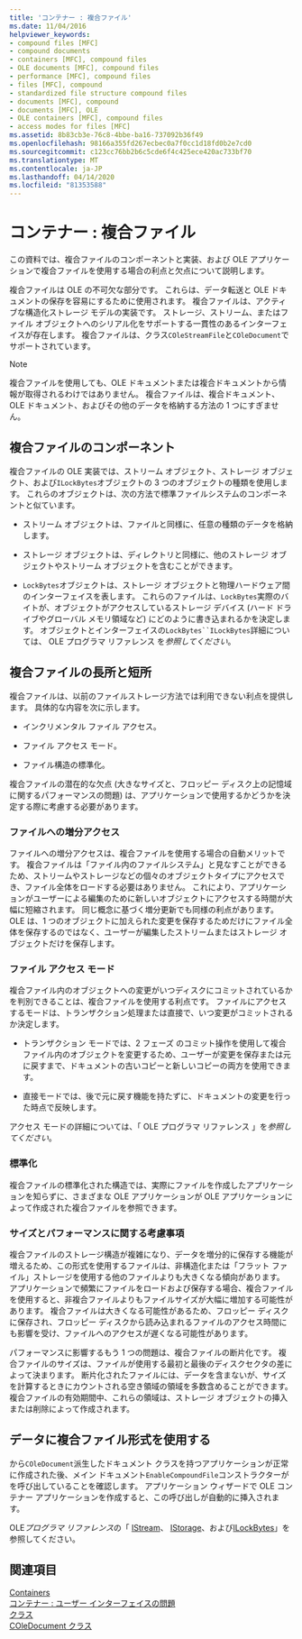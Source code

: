 ```yaml
---
title: 'コンテナー : 複合ファイル'
ms.date: 11/04/2016
helpviewer_keywords:
- compound files [MFC]
- compound documents
- containers [MFC], compound files
- OLE documents [MFC], compound files
- performance [MFC], compound files
- files [MFC], compound
- standardized file structure compound files
- documents [MFC], compound
- documents [MFC], OLE
- OLE containers [MFC], compound files
- access modes for files [MFC]
ms.assetid: 8b83cb3e-76c8-4bbe-ba16-737092b36f49
ms.openlocfilehash: 98166a355fd267ecbec0a7f0cc1d18fd0b2e7cd0
ms.sourcegitcommit: c123cc76bb2b6c5cde6f4c425ece420ac733bf70
ms.translationtype: MT
ms.contentlocale: ja-JP
ms.lasthandoff: 04/14/2020
ms.locfileid: "81353588"
---
```

# <a name="containers-compound-files"></a>コンテナー : 複合ファイル

この資料では、複合ファイルのコンポーネントと実装、および OLE アプリケーションで複合ファイルを使用する場合の利点と欠点について説明します。

複合ファイルは OLE の不可欠な部分です。 これらは、データ転送と OLE ドキュメントの保存を容易にするために使用されます。 複合ファイルは、アクティブな構造化ストレージ モデルの実装です。 ストレージ、ストリーム、またはファイル オブジェクトへのシリアル化をサポートする一貫性のあるインターフェイスが存在します。 複合ファイルは、クラス`COleStreamFile`と`COleDocument`でサポートされています。

> [!NOTE]
> 複合ファイルを使用しても、OLE ドキュメントまたは複合ドキュメントから情報が取得されるわけではありません。 複合ファイルは、複合ドキュメント、OLE ドキュメント、およびその他のデータを格納する方法の 1 つにすぎません。

## <a name="components-of-a-compound-file"></a><a name="_core_components_of_a_compound_file"></a>複合ファイルのコンポーネント

複合ファイルの OLE 実装では、ストリーム オブジェクト、ストレージ オブジェクト、および`ILockBytes`オブジェクトの 3 つのオブジェクトの種類を使用します。 これらのオブジェクトは、次の方法で標準ファイルシステムのコンポーネントと似ています。

- ストリーム オブジェクトは、ファイルと同様に、任意の種類のデータを格納します。

- ストレージ オブジェクトは、ディレクトリと同様に、他のストレージ オブジェクトやストリーム オブジェクトを含むことができます。

- `LockBytes`オブジェクトは、ストレージ オブジェクトと物理ハードウェア間のインターフェイスを表します。 これらのファイルは、`LockBytes`実際のバイトが、オブジェクトがアクセスしているストレージ デバイス (ハード ドライブやグローバル メモリ領域など) にどのように書き込まれるかを決定します。 オブジェクトとインターフェイスの`LockBytes``ILockBytes`詳細については、 OLE プログラマ リファレンス を*参照してください*。

## <a name="advantages-and-disadvantages-of-compound-files"></a><a name="_core_advantages_and_disadvantages_of_compound_files"></a>複合ファイルの長所と短所

複合ファイルは、以前のファイルストレージ方法では利用できない利点を提供します。 具体的な内容を次に示します。

- インクリメンタル ファイル アクセス。

- ファイル アクセス モード。

- ファイル構造の標準化。

複合ファイルの潜在的な欠点 (大きなサイズと、フロッピー ディスク上の記憶域に関するパフォーマンスの問題) は、アプリケーションで使用するかどうかを決定する際に考慮する必要があります。

### <a name="incremental-access-to-files"></a><a name="_core_incremental_access_to_files"></a>ファイルへの増分アクセス

ファイルへの増分アクセスは、複合ファイルを使用する場合の自動メリットです。 複合ファイルは「ファイル内のファイルシステム」と見なすことができるため、ストリームやストレージなどの個々のオブジェクトタイプにアクセスでき、ファイル全体をロードする必要はありません。 これにより、アプリケーションがユーザーによる編集のために新しいオブジェクトにアクセスする時間が大幅に短縮されます。 同じ概念に基づく増分更新でも同様の利点があります。 OLE は、1 つのオブジェクトに加えられた変更を保存するためだけにファイル全体を保存するのではなく、ユーザーが編集したストリームまたはストレージ オブジェクトだけを保存します。

### <a name="file-access-modes"></a><a name="_core_file_access_modes"></a>ファイル アクセス モード

複合ファイル内のオブジェクトへの変更がいつディスクにコミットされているかを判別できることは、複合ファイルを使用する利点です。 ファイルにアクセスするモードは、トランザクション処理または直接で、いつ変更がコミットされるか決定します。

- トランザクション モードでは、2 フェーズ のコミット操作を使用して複合ファイル内のオブジェクトを変更するため、ユーザーが変更を保存または元に戻すまで、ドキュメントの古いコピーと新しいコピーの両方を使用できます。

- 直接モードでは、後で元に戻す機能を持たずに、ドキュメントの変更を行った時点で反映します。

アクセス モードの詳細については、「 OLE プログラマ リファレンス 」を*参照してください*。

### <a name="standardization"></a><a name="_core_standardization"></a>標準化

複合ファイルの標準化された構造では、実際にファイルを作成したアプリケーションを知らずに、さまざまな OLE アプリケーションが OLE アプリケーションによって作成された複合ファイルを参照できます。

### <a name="size-and-performance-considerations"></a><a name="_core_size_and_performance_considerations"></a>サイズとパフォーマンスに関する考慮事項

複合ファイルのストレージ構造が複雑になり、データを増分的に保存する機能が増えるため、この形式を使用するファイルは、非構造化または「フラット ファイル」ストレージを使用する他のファイルよりも大きくなる傾向があります。 アプリケーションで頻繁にファイルをロードおよび保存する場合、複合ファイルを使用すると、非複合ファイルよりもファイルサイズが大幅に増加する可能性があります。 複合ファイルは大きくなる可能性があるため、フロッピー ディスクに保存され、フロッピー ディスクから読み込まれるファイルのアクセス時間にも影響を受け、ファイルへのアクセスが遅くなる可能性があります。

パフォーマンスに影響するもう 1 つの問題は、複合ファイルの断片化です。 複合ファイルのサイズは、ファイルが使用する最初と最後のディスクセクタの差によって決まります。 断片化されたファイルには、データを含まないが、サイズを計算するときにカウントされる空き領域の領域を多数含めることができます。 複合ファイルの有効期間中、これらの領域は、ストレージ オブジェクトの挿入または削除によって作成されます。

## <a name="using-compound-files-format-for-your-data"></a><a name="_core_using_compound_files_format_for_your_data"></a>データに複合ファイル形式を使用する

から`COleDocument`派生したドキュメント クラスを持つアプリケーションが正常に作成された後、メイン ドキュメント`EnableCompoundFile`コンストラクターが を呼び出していることを確認します。 アプリケーション ウィザードで OLE コンテナー アプリケーションを作成すると、この呼び出しが自動的に挿入されます。

OLE*プログラマ リファレンス*の「 [IStream](/windows/win32/api/objidl/nn-objidl-istream)、 [IStorage](/windows/win32/api/objidl/nn-objidl-istorage)、および[ILockBytes](/windows/win32/api/objidl/nn-objidl-ilockbytes)」を参照してください。

## <a name="see-also"></a>関連項目

[Containers](../mfc/containers.md)<br/>
[コンテナー : ユーザー インターフェイスの問題](../mfc/containers-user-interface-issues.md)<br/>
[クラス](../mfc/reference/colestreamfile-class.md)<br/>
[COleDocument クラス](../mfc/reference/coledocument-class.md)
